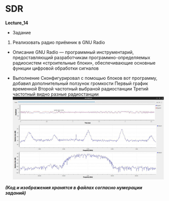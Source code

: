 ﻿# SDR
**Lecture_14**

* Задание
1) Реализовать радио приёмник в GNU Radio

* Описание
GNU Radio — программный инструментарий, предоставляющий разработчикам программно-определяемых радиосистем «строительные блоки», обеспечивающие основные функции цифровой обработки сигналов

* Выполнение
Сконфигурировал с помощью блоков вот программу, добавил дополнительный ползунок громкости
Первый график временной
Второй частотный выбраной радиостанции
Третий частотный видно разные радиостанции
![screenshot](https://github.com/Georgii2003/SDR/blob/main/Lecture_14/2.jpg)

***(Код и изображения хранятся в файлах согласно нумерации заданий)***
